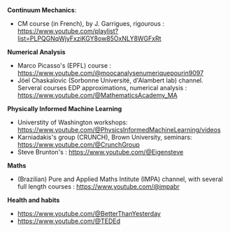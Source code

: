 **Continuum Mechanics**:

- CM course (in French), by J. Garrigues, rigourous : https://www.youtube.com/playlist?list=PLPQGNqWjyFxziKGY8ow85OxNLY8WGFxRt

**Numerical Analysis**
- Marco Picasso's (EPFL) course : https://www.youtube.com/@moocanalysenumeriquepourin9097
- Jöel Chaskalovic (Sorbonne Université, d'Alambert lab) channel. Serveral courses EDP approximations, numerical analysis : https://www.youtube.com/@MathematicsAcademy_MA

**Physically Informed Machine Learning**
- Universtity of Washington workshops: https://www.youtube.com/@PhysicsInformedMachineLearning/videos
- Karniadakis's group (CRUNCH), Brown University, seminars: https://www.youtube.com/@CrunchGroup
- Steve Brunton's : https://www.youtube.com/@Eigensteve


**Maths**
- (Brazilian) Pure and Applied Maths Intitute (IMPA) channel, with several full length courses : https://www.youtube.com/@impabr


**Health and habits**
- https://www.youtube.com/@BetterThanYesterday
- https://www.youtube.com/@TEDEd
